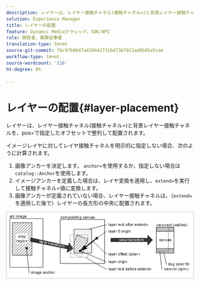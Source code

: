 ```yaml
---
description: レイヤーは、レイヤー接触チャネル(接触チャネル=)と背景レイヤー接触チャネルを、pos=で指定したオフセットで整列して配置されます。
solution: Experience Manager
title: レイヤーの配置
feature: Dynamic Mediaクラシック，SDK/API
role: 開発者、業務従事者
translation-type: tm+mt
source-git-commit: f6c97606d7a4209427316d7367013ad9585a5cae
workflow-type: tm+mt
source-wordcount: '116'
ht-degree: 0%

---
```



# レイヤーの配置{#layer-placement}

レイヤーは、レイヤー接触チャネル(接触チャネル=)と背景レイヤー接触チャネルを、pos=で指定したオフセットで整列して配置されます。

イメージレイヤに対してレイヤ接触チャネルを明示的に指定しない場合、次のように計算されます。

1. 画像アンカーを決定します。 `anchor=`を使用するか、指定しない場合は`catalog::Anchor`を使用します。
1. イメージアンカーを定義した場合は、レイヤ変換を適用し、`extend=`を実行して接触チャネル=値に変換します。
1. 画像アンカーが定義されていない場合、レイヤー接触チャネルは、（`extend=`を適用した後で）レイヤーの長方形の中央に配置されます。

![](assets/layerplacement.png)

